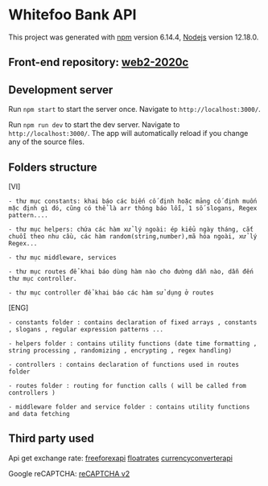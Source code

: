 
# Whitefoo Bank API

This project was generated with [npm](https://github.com/npm/cli) version 6.14.4, [Nodejs](https://github.com/nodejs/node) version 12.18.0.


## Front-end repository: [web2-2020c](https://github.com/ktt45678/web2-2020c)

## Development server

Run `npm start` to start the server once. Navigate to `http://localhost:3000/`.

Run `npm run dev` to start the dev server. Navigate to `http://localhost:3000/`. The app will automatically reload if you change any of the source files.

## Folders structure
[VI]

    - thư mục constants: khai báo các biến cố định hoặc mảng cố định muốn mặc định gì đó, cũng có thể là arr thông báo lỗi, 1 số slogans, Regex pattern....
    
    - thư mục helpers: chứa các hàm xử lý ngoài: ép kiểu ngày tháng, cắt chuỗi theo nhu cầu, các hàm random(string,number),mã hóa ngoài, xử lý Regex...

    - thư mục middleware, services

    - thư mục routes để khai báo dùng hàm nào cho đường dẫn nào, dẫn đến thư mục controller.

    - thư mục controller để khai báo các hàm sử dụng ở routes

[ENG]

    - constants folder : contains declaration of fixed arrays , constants , slogans , regular expression patterns ...

    - helpers folder : contains utility functions (date time formatting , string processing , randomizing , encrypting , regex handling)

    - controllers : contains declaration of functions used in routes folder

    - routes folder : routing for function calls ( will be called from controllers )

    - middleware folder and service folder : contains utility functions and data fetching
    
## Third party used

Api get exchange rate:
[freeforexapi](https://www.freeforexapi.com/Home/Api)
[floatrates](http://www.floatrates.com/)
[currencyconverterapi](https://www.currencyconverterapi.com/doc)


Google reCAPTCHA: [reCAPTCHA v2](https://www.google.com/recaptcha/)